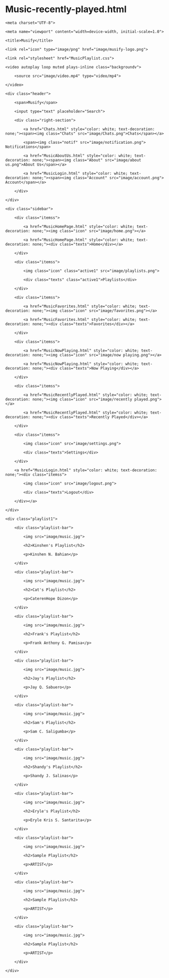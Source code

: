 # Music-recently-played.html
<!DOCTYPE html>

<html lang="en">

<head>

    <meta charset="UTF-8">

    <meta name="viewport" content="width=device-width, initial-scale=1.0">

    <title>Musify</title>

    <link rel="icon" type="image/png" href="image/musify-logo.png">

    <link rel="stylesheet" href="MusicPlaylist.css">

</head>

<body>

    <video autoplay loop muted plays-inline class="backgroundv">

        <source src="image/video.mp4" type="video/mp4">

    </video>

    <div class="header">

        <span>Musify</span>

        <input type="text" placeholder="Search">

        <div class="right-section">

            <a href="Chats.html" style="color: white; text-decoration: none;"><span><img class="Chats" src="image/Chats.png">Chats</span></a>

            <span><img class="notif" src="image/notification.png"> Notifications</span>

            <a href="MusicAboutUs.html" style="color: white; text-decoration: none;"><span><img class="About" src="image/about us.png">About Us</span></a>

            <a href="MusicLogin.html" style="color: white; text-decoration: none;"><span><img class="Account" src="image/account.png"> Account</span></a>

        </div>

    </div>

    <div class="sidebar">

        <div class="itemss">

            <a href="MusicHomePage.html" style="color: white; text-decoration: none;"><img class="icon" src="image/home.png"></a>

            <a href="MusicHomePage.html" style="color: white; text-decoration: none;"><div class="texts">Home</div></a>

        </div>

        <div class="itemss">

            <img class="icon" class="active1" src="image/playlists.png">

            <div class="texts" class="active1">Playlists</div>

        </div>

        <div class="itemss">

            <a href="MusicFavorites.html" style="color: white; text-decoration: none;"><img class="icon" src="image/favorites.png"></a>

            <a href="MusicFavorites.html" style="color: white; text-decoration: none;"><div class="texts">Favorites</div></a>

        </div>

        <div class="itemss">

            <a href="MusicNowPlaying.html" style="color: white; text-decoration: none;"><img class="icon" src="image/now playing.png"></a>

            <a href="MusicNowPlaying.html" style="color: white; text-decoration: none;"><div class="texts">Now Playing</div></a>

        </div>

        <div class="itemss">

            <a href="MusicRecentlyPlayed.html" style="color: white; text-decoration: none;"><img class="icon" src="image/recently played.png"></a>

            <a href="MusicRecentlyPlayed.html" style="color: white; text-decoration: none;"><div class="texts">Recently Played</div></a>

        </div>

        <div class="itemss">

            <img class="icon" src="image/settings.png">

            <div class="texts">Settings</div>

        </div>

        <a href="MusicLogin.html" style="color: white; text-decoration: none;"><div class="itemss">

            <img class="icon" src="image/logout.png">

            <div class="texts">Logout</div>

        </div></a>

    </div>

    <div class="playlist1">

        <div class="playlist-bar">

            <img src="image/music.jpg">

            <h2>Kinshen's Playlist</h2>

            <p>Kinshen N. Bahian</p>

        </div>

        <div class="playlist-bar">

            <img src="image/music.jpg">

            <h2>Cat's Playlist</h2>

            <p>CaterenHope Dizon</p>

        </div>

        <div class="playlist-bar">

            <img src="image/music.jpg">

            <h2>Frank's Playlist</h2>

            <p>Frank Anthony G. Pamisa</p>

        </div>

        <div class="playlist-bar">

            <img src="image/music.jpg">

            <h2>Jay's Playlist</h2>

            <p>Jay Q. Sabuero</p>

        </div>

        <div class="playlist-bar">

            <img src="image/music.jpg">

            <h2>Sam's Playlist</h2>

            <p>Sam C. Saligumba</p>

        </div>

        <div class="playlist-bar">

            <img src="image/music.jpg">

            <h2>Shandy's Playlist</h2>

            <p>Shandy J. Salinas</p>

        </div>

        <div class="playlist-bar">

            <img src="image/music.jpg">

            <h2>Eryle's Playlist</h2>

            <p>Eryle Kris S. Santarita</p>

        </div>

        <div class="playlist-bar">

            <img src="image/music.jpg">

            <h2>Sample Playlist</h2>

            <p>ARTIST</p>

        </div>

        <div class="playlist-bar">

            <img src="image/music.jpg">

            <h2>Sample Playlist</h2>

            <p>ARTIST</p>

        </div>

        <div class="playlist-bar">

            <img src="image/music.jpg">

            <h2>Sample Playlist</h2>

            <p>ARTIST</p>

        </div>

    </div>

</body>

</html>
